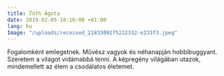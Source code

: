 ```yaml
---
title: Tóth Ágota
date: 2019-02-05 18:16:00 +01:00
lang: hu
Image: "/uploads/received_2183309275222332-e233f3.jpeg"
---
```


Fogalomként emlegetnek. Művész vagyok és néhanapján hobbibuggyant. Szeretem a világot vidámabbá tenni. A képregény világában utazok, mindemellett az élem a csodálatos életemet. 